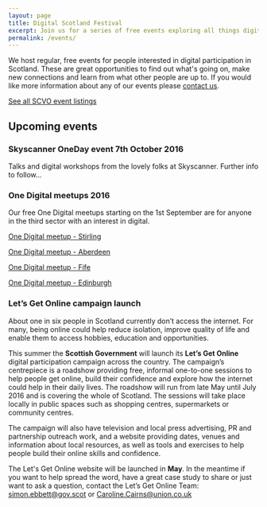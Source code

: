 ```yaml
---
layout: page
title: Digital Scotland Festival
excerpt: Join us for a series of free events exploring all things digital.
permalink: /events/
---
```


We host regular, free events for people interested in digital participation in Scotland. These are great opportunities to find out what's going on, make new connections and learn from what other people are up to. If you would like more information about any of our events please [contact us](/contact/).

<a href="http://www.scvo.org.uk/events" class="btn btn-primary btn-lg">See all SCVO event listings</a>



## Upcoming events

### Skyscanner OneDay event 7th October 2016

Talks and digital workshops from the lovely folks at Skyscanner. Further info to follow... 

### One Digital meetups 2016

Our free One Digital meetups starting on the 1st September are for anyone in the third sector with an interest in digital. 

[One Digital meetup - Stirling](http://www.scvo.org.uk/events/one-digital-meet-up-stirling/)

[One Digital meetup - Aberdeen](http://www.scvo.org.uk/events/one-digital-meetup-aberdeen/)

[One Digital meetup - Fife](http://www.scvo.org.uk/events/one-digital-meetup-fife/)

[One Digital meetup - Edinburgh](http://www.scvo.org.uk/events/one-digital-meetup-edinburgh/)

### Let’s Get Online campaign launch

About one in six people in Scotland currently don’t access the internet. For many, being online could help reduce isolation, improve quality of life and enable them to access hobbies, education and opportunities.

This summer the **Scottish Government** will launch its **Let’s Get Online** digital participation campaign across the country. The campaign’s centrepiece is a roadshow providing free, informal one-to-one sessions to help people get online, build their confidence and explore how the internet could help in their daily lives. The roadshow will run from late May until July 2016 and is covering the whole of Scotland. The sessions will take place locally in public spaces such as shopping centres, supermarkets or community centres. 

The campaign will also have television and local press advertising, PR and partnership outreach work, and a website providing dates, venues and information about local resources, as well as tools and exercises to help people build their online skills and confidence.

The Let's Get Online website will be launched in **May**. In the meantime if you want to help spread the word, have a great case study to share or just want to ask a question, contact the Let’s Get Online Team: simon.ebbett@gov.scot or Caroline.Cairns@union.co.uk  









